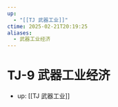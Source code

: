 ```yaml
---
up:
  - "[[TJ 武器工业]]"
ctime: 2025-02-21T20:19:25
aliases:
  - 武器工业经济
---
```


# TJ-9 武器工业经济

- up: [[TJ 武器工业]]

